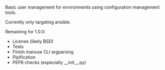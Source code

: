 Basic user management for environments using configuration management tools.

Currently only targeting ansible.

Remaining for 1.0.0:
* License (likely BSD)
* Tests
* Finish manuse CLI argparsing
* Pipification
* PEP8 checks (especially \_\_init\_\_.py)
